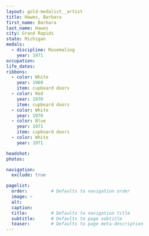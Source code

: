 ```yaml
---
layout: gold-medalist__artist
title: Hawes, Barbara
first_name: Barbara
last_name: Hawes
city: Grand Rapids
state: Michigan
medals: 
  - discipline: Rosemaling
    year: 1971
occupation:
life_dates:
ribbons:
  - color: White
    year: 1969
    item: cupboard doors
  - color: Red
    year: 1970
    item: cupboard doors
  - color: White
    year: 1970
  - color: Blue
    year: 1971
    item: cupboard doors
  - color: White
    year: 1971

headshot:
photos:

navigation:
  exclude: true

pagelist:
  order:         # Defaults to navigation order  
  image: ~
  alt:
  caption:
  title:         # Defaults to navigation title
  subtitle:      # Defaults to page subtitle
  teaser:        # Defaults to page meta-description  
---
```

